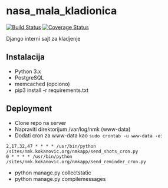 nasa_mala_kladionica
====================

[![Build Status](https://travis-ci.org/stalker314314/nasa_mala_kladionica.svg?branch=master)](https://travis-ci.org/stalker314314/nasa_mala_kladionica)
[![Coverage Status](https://coveralls.io/repos/github/stalker314314/nasa_mala_kladionica/badge.svg)](https://coveralls.io/github/stalker314314/nasa_mala_kladionica)

Django interni sajt za kladjenje

## Instalacija

* Python 3.x
* PostgreSQL
* memcached (opciono)
* pip3 install -r requirements.txt

## Deployment

* Clone repo na server
* Napraviti direktorijum /var/log/nmk (www-data)
* Dodati cron za www-data kao `sudo crontab -u www-data -e`:
```
2,17,32,47 * * * * /usr/bin/python /sites/nmk.kokanovic.org/nmkapp/send_shots_cron.py
0 * * * * /usr/bin/python /sites/nmk.kokanovic.org/nmkapp/send_reminder_cron.py
```
* python manage.py collectstatic
* python manage.py compilemessages
